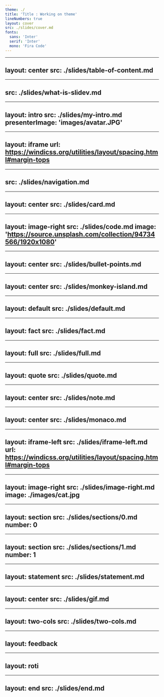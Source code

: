 ```yaml
---
theme: ./
title: 'Title : Working on theme'
lineNumbers: true
layout: cover
src: ./slides/cover.md
fonts: 
  sans: 'Inter'
  serif: 'Inter'
  mono: 'Fira Code'
---
```


---
layout: center
src: ./slides/table-of-content.md
---

---
src: ./slides/what-is-slidev.md
---

---
layout: intro
src: ./slides/my-intro.md
presenterImage: 'images/avatar.JPG'
---

---
layout: iframe
url: https://windicss.org/utilities/layout/spacing.html#margin-tops
---

---
src: ./slides/navigation.md
---

---
layout: center
src: ./slides/card.md
---

---
layout: image-right
src: ./slides/code.md
image: 'https://source.unsplash.com/collection/94734566/1920x1080'
---

---
layout: center
src: ./slides/bullet-points.md
---

---
layout: center
src: ./slides/monkey-island.md
---

---
layout: default
src: ./slides/default.md
---

---
layout: fact
src: ./slides/fact.md
---

---
layout: full
src: ./slides/full.md
---

---
layout: quote
src: ./slides/quote.md
---

---
layout: center
src: ./slides/note.md
---

---
layout: center
src: ./slides/monaco.md
---

---
layout: iframe-left
src: ./slides/iframe-left.md
url: https://windicss.org/utilities/layout/spacing.html#margin-tops
---

---
layout: image-right
src: ./slides/image-right.md
image: ./images/cat.jpg
---

---
layout: section
src: ./slides/sections/0.md
number: 0
---

---
layout: section
src: ./slides/sections/1.md
number: 1
---

---
layout: statement
src: ./slides/statement.md
---

---
layout: center
src: ./slides/gif.md
---

---
layout: two-cols
src: ./slides/two-cols.md
---

---
layout: feedback
---

---
layout: roti
---

---
layout: end
src: ./slides/end.md
---


